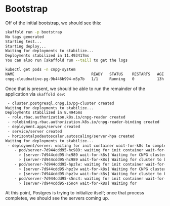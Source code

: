 # Bootstrap

Off of the initial bootstrap, we should see this:

```bash
skaffold run -p bootstrap
No tags generated
Starting test...
Starting deploy...
Waiting for deployments to stabilize...
Deployments stabilized in 11.493417ms
You can also run [skaffold run --tail] to get the logs

kubectl get pods -n cnpg-system
NAME                                  READY   STATUS    RESTARTS   AGE
cnpg-cloudnative-pg-9b446b994-m5p7b   1/1     Running   0          13h
```

Once that is present, we should be able to run the remainder of the application via `skaffold dev`:

```bash
 - cluster.postgresql.cnpg.io/pg-cluster created
Waiting for deployments to stabilize...
Deployments stabilized in 8.4945ms
 - role.rbac.authorization.k8s.io/cnpg-reader created
 - rolebinding.rbac.authorization.k8s.io/cnpg-reader-binding created
 - deployment.apps/server created
 - service/server created
 - horizontalpodautoscaler.autoscaling/server-hpa created
Waiting for deployments to stabilize...
 - deployment/server: waiting for init container wait-for-k8s to complete
    - pod/server-7d944cdd95-hc989: waiting for init container wait-for-k8s to complete
      > [server-7d944cdd95-hc989 wait-for-k8s] Waiting for CNPG cluster to be ready...
      > [server-7d944cdd95-hc989 wait-for-k8s] Waiting for cluster to be healthy...
    - pod/server-7d944cdd95-hpzlw: waiting for init container wait-for-k8s to complete
      > [server-7d944cdd95-hpzlw wait-for-k8s] Waiting for CNPG cluster to be ready...
      > [server-7d944cdd95-hpzlw wait-for-k8s] Waiting for cluster to be healthy...
    - pod/server-7d944cdd95-s5nc4: waiting for init container wait-for-k8s to complete
      > [server-7d944cdd95-s5nc4 wait-for-k8s] Waiting for
```

At this point, Postgres is trying to initialize itself; once that process completes, we should see the servers coming up.
